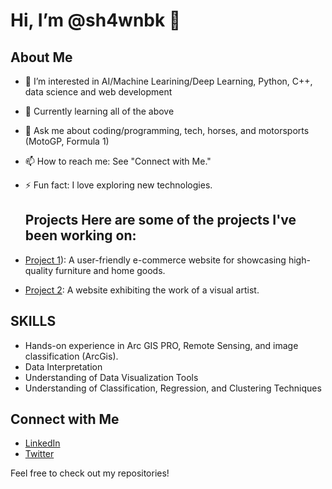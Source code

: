 # Hi, I’m @sh4wnbk 👋

## About Me
- 👀 I’m interested in AI/Machine Learining/Deep Learning, Python, C++, data science and web development
- 🌱 Currently learning all of the above
- 💬 Ask me about coding/programming, tech, horses, and motorsports (MotoGP, Formula 1)
- 📫 How to reach me: See "Connect with Me."
- ⚡ Fun fact: I love exploring new technologies.

  ## Projects Here are some of the projects I've been working on:
- [Project 1](https://sh4wnbk.github.io/-mobilia/index.html)): A user-friendly e-commerce website for showcasing high-quality furniture and home goods.
- [Project 2](https://sh4wnbk.github.io/artisan/index.html): A website exhibiting the work of a visual artist.

## SKILLS
- Hands-on experience in Arc GIS PRO, Remote Sensing, and image classification (ArcGis).
- Data Interpretation
- Understanding of Data Visualization Tools
- Understanding of Classification, Regression, and Clustering Techniques

## Connect with Me
- [LinkedIn](https://www.linkedin.com/in/shawn-blackman-data-analyst/)
- [Twitter](https://x.com/spaceinvader__)

Feel free to check out my repositories!
